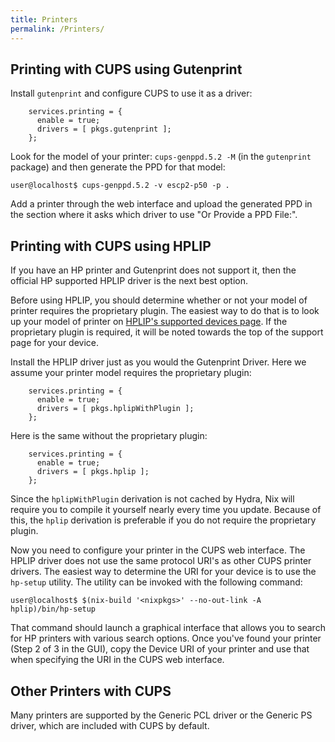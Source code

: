 ```yaml
---
title: Printers
permalink: /Printers/
---
```


Printing with CUPS using Gutenprint
-----------------------------------

Install `gutenprint` and configure CUPS to use it as a driver:

        services.printing = {
          enable = true;
          drivers = [ pkgs.gutenprint ];
        };

Look for the model of your printer: `cups-genppd.5.2 -M` (in the `gutenprint` package) and then generate the PPD for that model:

    user@localhost$ cups-genppd.5.2 -v escp2-p50 -p .

Add a printer through the web interface and upload the generated PPD in the section where it asks which driver to use "Or Provide a PPD File:".

Printing with CUPS using HPLIP
------------------------------

If you have an HP printer and Gutenprint does not support it, then the official HP supported HPLIP driver is the next best option.

Before using HPLIP, you should determine whether or not your model of printer requires the proprietary plugin. The easiest way to do that is to look up your model of printer on [HPLIP's supported devices page](http://hplipopensource.com/hplip-web/supported_devices/index.html). If the proprietary plugin is required, it will be noted towards the top of the support page for your device.

Install the HPLIP driver just as you would the Gutenprint Driver. Here we assume your printer model requires the proprietary plugin:

        services.printing = {
          enable = true;
          drivers = [ pkgs.hplipWithPlugin ];
        };

Here is the same without the proprietary plugin:

        services.printing = {
          enable = true;
          drivers = [ pkgs.hplip ];
        };

Since the `hplipWithPlugin` derivation is not cached by Hydra, Nix will require you to compile it yourself nearly every time you update. Because of this, the `hplip` derivation is preferable if you do not require the proprietary plugin.

Now you need to configure your printer in the CUPS web interface. The HPLIP driver does not use the same protocol URI's as other CUPS printer drivers. The easiest way to determine the URI for your device is to use the `hp-setup` utility. The utility can be invoked with the following command:

    user@localhost$ $(nix-build '<nixpkgs>' --no-out-link -A hplip)/bin/hp-setup

That command should launch a graphical interface that allows you to search for HP printers with various search options. Once you've found your printer (Step 2 of 3 in the GUI), copy the Device URI of your printer and use that when specifying the URI in the CUPS web interface.

Other Printers with CUPS
------------------------

Many printers are supported by the Generic PCL driver or the Generic PS driver, which are included with CUPS by default.